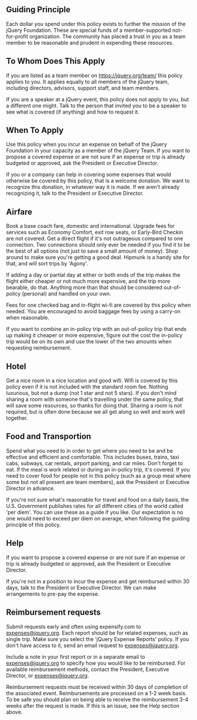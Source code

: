 <script>{
	"title": "Travel and Reimbursable Expense Policy",
	"pageTemplate": "page-fullwidth.php"
}</script>

## Guiding Principle

Each dollar you spend under this policy exists to further the mission of the jQuery Foundation. These are special funds of a member-supported not-for-profit organization. The community has placed a trust in you as a team member to be reasonable and prudent in expending these resources.

## To Whom Does This Apply

If you are listed as a team member on https://jquery.org/team/ this policy applies to you. It applies equally to all members of the jQuery team, including directors, advisors, support staff, and team members.

If you are a speaker at a jQuery event, this policy does not apply to you, but a different one might. Talk to the person that invited you to be a speaker to see what is covered (if anything) and how to request it.

## When To Apply

Use this policy when you incur an expense on behalf of the jQuery Foundation in your capacity as a member of the jQuery Team. If you want to propose a covered expense or are not sure if an expense or trip is already budgeted or approved, ask the President or Executive Director.

If you or a company can help in covering some expenses that would otherwise be covered by this policy, that is a welcome donation. We want to recognize this donation, in whatever way it is made. If we aren't already recognizing it, talk to the President or Executive Director.

## Airfare

Book a base coach fare, domestic and international. Upgrade fees for services such as Economy Comfort, exit row seats, or Early-Bird Checkin are not covered. Get a direct flight if it's not outrageous compared to one connection. Two connections should only ever be needed if you find it to be the best of all options (not just to save a small amount of money). Shop around to make sure you're getting a good deal. Hipmunk is a handy site for that, and will sort trips by 'Agony'. 

If adding a day or partial day at either or both ends of the trip makes the flight either cheaper or not much more expensive, and the trip more bearable, do that. Anything more than that should be considered out-of-policy (personal) and handled on your own.

Fees for one checked bag and in-flight wi-fi are covered by this policy when needed. You are encouraged to avoid baggage fees by using a carry-on when reasonable.

If you want to combine an in-policy trip with an out-of-policy trip that ends up making it cheaper or more expensive, figure out the cost the in-policy trip would be on its own and use the lower of the two amounts when requesting reimbursement.

## Hotel

Get a nice room in a nice location and good wifi. Wifi is covered by this policy even if it is not included with the standard room fee. Nothing luxurious, but not a dump (not 1 star and not 5 stars). If you don't mind sharing a room with someone that's travelling under the same policy, that will save some resources, so thanks for doing that. Sharing a room is not required, but is often done because we all get along so well and work well together.

## Food and Transportion

Spend what you need to in order to get where you need to be and be effective and efficient and comfortable. This includes buses, trains, taxi cabs, subways, car rentals, airport parking, and car miles. Don't forget to eat. If the meal is work related or during an in-policy trip, it's covered. If you need to cover food for people not in this policy (such as a group meal where some but not all present are team members), ask the President or Executive Director in advance.

If you're not sure what's reasonable for travel and food on a daily basis, the U.S. Government publishes rates for all different cities of the world called 'per diem'. You can use these as a guide if you like. Our expectation is no one would need to exceed per diem on average, when following the guiding principle of this policy.

## Help

If you want to propose a covered expense or are not sure if an expense or trip is already budgeted or approved, ask the President or Executive Director.

If you're not in a position to incur the expense and get reimbursed within 30 days, talk to the President or Executive Director. We can make arrangements to pre-pay the expense.

## Reimbursement requests

Submit requests early and often using expensify.com to expenses@jquery.org. Each report should be for related expenses, such as single trip. Make sure you select the 'jQuery Expense Reports' policy. If you don't have access to it, send an email request to expenses@jquery.org.

Include a note in your first report or in a separate email to expenses@jquery.org to specify how you would like to be reimbursed. For available reimbursement methods, contact the President, Executive Director, or expenses@jquery.org.

Reimbursement requests must be received within 30 days of completion of the associated event. Reimbursements are processed on a 1-2 week basis. To be safe you should plan on being able to receive the reimbursement 3-4 weeks after the request is made. If this is an issue, see the Help section above.
